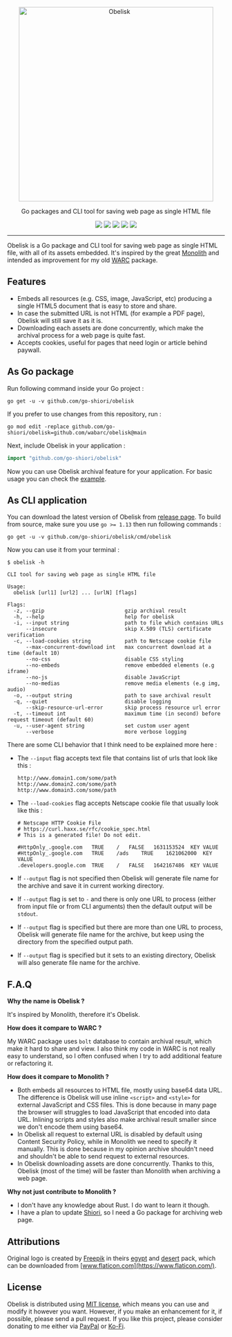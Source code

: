 <p align="center">
	<img src="https://raw.githubusercontent.com/go-shiori/obelisk/master/docs/readme/logo.png" alt="Obelisk" width="450">
</p>
<p align="center">Go packages and CLI tool for saving web page as single HTML file</p>
<p align="center">
	<a href="https://choosealicense.com/licenses/mit"><img src="https://img.shields.io/static/v1?label=license&message=MIT&color=5fa6b0"></a>
	<a href="https://goreportcard.com/report/github.com/go-shiori/obelisk"><img src="https://goreportcard.com/badge/github.com/go-shiori/obelisk"></a>
	<a href="https://godoc.org/github.com/go-shiori/obelisk"><img src="https://img.shields.io/static/v1?label=godoc&message=reference&color=5272B4&logo=go"></a>
	<a href="https://www.paypal.me/RadhiFadlillah"><img src="https://img.shields.io/static/v1?label=donate&message=PayPal&color=00457C&logo=paypal"></a>
	<a href="https://ko-fi.com/radhifadlillah"><img src="https://img.shields.io/static/v1?label=donate&message=Ko-fi&color=F16061&logo=ko-fi"></a>
</p>

---

Obelisk is a Go package and CLI tool for saving web page as single HTML file, with all of its assets embedded. It's inspired by the great [Monolith](https://github.com/Y2Z/monolith) and intended as improvement for my old [WARC](https://github.com/go-shiori/warc) package.

## Features

- Embeds all resources (e.g. CSS, image, JavaScript, etc) producing a single HTML5 document that is easy to store and share.
- In case the submitted URL is not HTML (for example a PDF page), Obelisk will still save it as it is.
- Downloading each assets are done concurrently, which make the archival process for a web page is quite fast.
- Accepts cookies, useful for pages that need login or article behind paywall.

## As Go package

Run following command inside your Go project :

```shell
go get -u -v github.com/go-shiori/obelisk
```

If you prefer to use changes from this repository, run :
```shell
go mod edit -replace github.com/go-shiori/obelisk=github.com/wabarc/obelisk@main
```

Next, include Obelisk in your application :

```go
import "github.com/go-shiori/obelisk"
```

Now you can use Obelisk archival feature for your application. For basic usage you can check the [example](https://github.com/go-shiori/obelisk/blob/master/examples/basic.go).

## As CLI application

You can download the latest version of Obelisk from [release page](https://github.com/go-shiori/obelisk/releases). To build from source, make sure you use `go >= 1.13` then run following commands :

```shell
go get -u -v github.com/go-shiori/obelisk/cmd/obelisk
```

Now you can use it from your terminal :

```shell
$ obelisk -h

CLI tool for saving web page as single HTML file

Usage:
  obelisk [url1] [url2] ... [urlN] [flags]

Flags:
  -z, --gzip                          gzip archival result
  -h, --help                          help for obelisk
  -i, --input string                  path to file which contains URLs
      --insecure                      skip X.509 (TLS) certificate verification
  -c, --load-cookies string           path to Netscape cookie file
      --max-concurrent-download int   max concurrent download at a time (default 10)
      --no-css                        disable CSS styling
      --no-embeds                     remove embedded elements (e.g iframe)
      --no-js                         disable JavaScript
      --no-medias                     remove media elements (e.g img, audio)
  -o, --output string                 path to save archival result
  -q, --quiet                         disable logging
      --skip-resource-url-error       skip process resource url error
  -t, --timeout int                   maximum time (in second) before request timeout (default 60)
  -u, --user-agent string             set custom user agent
      --verbose                       more verbose logging
```

There are some CLI behavior that I think need to be explained more here :

- The `--input` flag accepts text file that contains list of urls that look like this :

    ```plain
	http://www.domain1.com/some/path
	http://www.domain2.com/some/path
	http://www.domain3.com/some/path
	```

- The `--load-cookies` flag accepts Netscape cookie file that usually look like this :

    ```plain
	# Netscape HTTP Cookie File
	# https://curl.haxx.se/rfc/cookie_spec.html
	# This is a generated file! Do not edit.
	
	#HttpOnly_.google.com	TRUE	/	FALSE	1631153524	KEY	VALUE
	#HttpOnly_.google.com	TRUE	/ads	TRUE	1621062000	KEY	VALUE
	.developers.google.com	TRUE	/	FALSE	1642167486	KEY	VALUE
	```

- If `--output` flag is not specified then Obelisk will generate file name for the archive and save it in current working directory.
- If `--output` flag is set to `-` and there is only one URL to process (either from input file or from CLI arguments) then the default output will be `stdout`.
- If `--output` flag is specified but there are more than one URL to process, Obelisk will generate file name for the archive, but keep using the directory from the specified output path.
- If `--output` flag is specified but it sets to an existing directory, Obelisk will also generate file name for the archive.

## F.A.Q

**Why the name is Obelisk ?**

It's inspired by Monolith, therefore it's Obelisk.

**How does it compare to WARC ?**

My WARC package uses `bolt` database to contain archival result, which make it hard to share and view. I also think my code in WARC is not really easy to understand, so I often confused when I try to add additional feature or refactoring it.

**How does it compare to Monolith ?**

- Both embeds all resources to HTML file, mostly using base64 data URL. The difference is Obelisk will use inline `<script>` and `<style>` for external JavaScript and CSS files. This is done because in many page the browser will struggles to load JavaScript that encoded into data URL. Inlining scripts and styles also make archival result smaller since we don't encode them using base64.
- In Obelisk all request to external URL is disabled by default using Content Security Policy, while in Monolith we need to specify it manually. This is done because in my opinion archive shouldn't need and shouldn't be able to send request to external resources.
- In Obelisk downloading assets are done concurrently. Thanks to this, Obelisk (most of the time) will be faster than Monolith when archiving a web page.

**Why not just contribute to Monolith ?**

- I don't have any knowledge about Rust. I do want to learn it though.
- I have a plan to update [Shiori](https://github.com/go-shiori/shiori), so I need a Go package for archiving web page.

## Attributions

Original logo is created by [Freepik](https://www.flaticon.com/authors/freepik) in theirs [egypt](https://www.flaticon.com/packs/egypt-23) and [desert](https://www.flaticon.com/packs/desert-7) pack, which can be downloaded from [www.flaticon.com](https://www.flaticon.com/).

## License

Obelisk is distributed using [MIT license](https://choosealicense.com/licenses/mit/), which means you can use and modify it however you want. However, if you make an enhancement for it, if possible, please send a pull request. If you like this project, please consider donating to me either via [PayPal](https://www.paypal.me/RadhiFadlillah) or [Ko-Fi](https://ko-fi.com/radhifadlillah).

